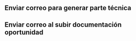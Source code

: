 ## **Enviar correo para generar parte técnica**

## **Enviar correo al subir documentación oportunidad**